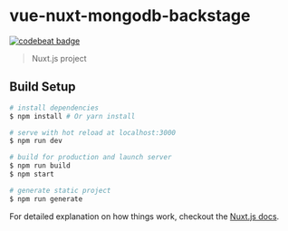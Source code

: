 # vue-nuxt-mongodb-backstage

[![codebeat badge](https://codebeat.co/badges/f528ee2e-0892-457b-886f-4fa74ff4ed2a)](https://codebeat.co/projects/github-com-jweboy-node-express-nuxt-mongodb-boilerplate-feature-dev)

> Nuxt.js project

## Build Setup

``` bash
# install dependencies
$ npm install # Or yarn install

# serve with hot reload at localhost:3000
$ npm run dev

# build for production and launch server
$ npm run build
$ npm start

# generate static project
$ npm run generate
```

For detailed explanation on how things work, checkout the [Nuxt.js docs](https://github.com/nuxt/nuxt.js).
